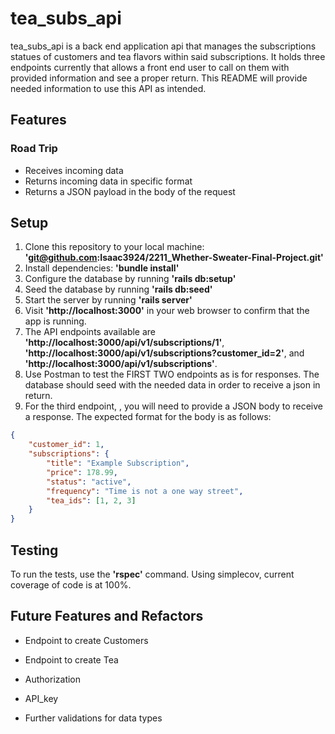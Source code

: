 # tea_subs_api
tea_subs_api is a back end application api that manages the subscriptions statues of customers and tea flavors within said subscriptions. It holds three endpoints currently that allows a front end user to call on them with provided information and see a proper return. This README will provide needed information to use this API as intended.
## Features
### Road Trip
* Receives incoming data
* Returns incoming data in specific format
* Returns a JSON payload in the body of the request
## Setup
1. Clone this repository to your local machine: **'git@github.com:Isaac3924/2211_Whether-Sweater-Final-Project.git'**
2. Install dependencies: **'bundle install'**
3. Configure the database by running **'rails db:setup'**
4. Seed the database by running **'rails db:seed'**
5. Start the server by running **'rails server'**
6. Visit **'http://localhost:3000'** in your web browser to confirm that the app is running.
7. The API endpoints available are  **'http://localhost:3000/api/v1/subscriptions/1'**, **'http://localhost:3000/api/v1/subscriptions?customer_id=2'**, and **'http://localhost:3000/api/v1/subscriptions'**. 
8. Use Postman to test the FIRST TWO endpoints as is for responses. The database should seed with the needed data in order to receive a json in return.
9. For the third endpoint, , you will need to provide a JSON body to receive a response. The expected format for the body is as follows:
```json
{
    "customer_id": 1,
    "subscriptions": {
        "title": "Example Subscription",
        "price": 178.99,
        "status": "active",
        "frequency": "Time is not a one way street",
        "tea_ids": [1, 2, 3]
    }
}
```

## Testing
To run the tests, use the **'rspec'** command. Using simplecov, current coverage of code is at 100%.

## Future Features and Refactors
* Endpoint to create Customers

* Endpoint to create Tea

* Authorization

* API_key

* Further validations for data types